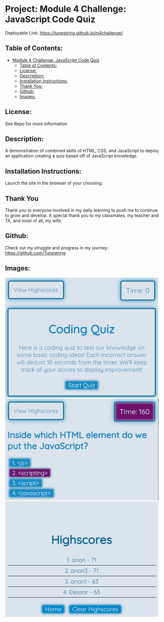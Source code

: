 # Project: Module 4 Challenge: JavaScript Code Quiz

  Deployable Link: https://tunestring.github.io/m4challenge/


## Table of Contents: 
- [Module 4 Challenge: JavaScript Code Quiz](#project-web-apis-code-quiz)
  - [Table of Contents:](#table-of-contents)
  - [License:](#license)
  - [Description:](#description)
  - [Installation Instructions:](#installation-instructions)
  - [Thank You:](#thank-you)  
  - [Github:](#github)
  - [Images:](#images)
 

## License:
See Repo for more information

## Description:
A demonstration of combined skills of HTML, CSS, and JavaScript to deploy an application creating a quiz based off of JavaScript knowledge.

## Installation Instructions: 
Launch the site in the browser of your choosing.

## Thank You
Thank you to everyone involved in my daily learning to push me to continue to grow and develop. A special thank you to my classmates, my teacher and TA, and most of all, my wife.

## Github: 
Check out my struggle and progress in my journey: https://github.com/Tunestring

## Images:

![Project Screenshot](./assets/images/landingpage.png)
![Project Screenshot](./assets/images/quiz.png)
![Project Screenshot](./assets/images/highscores.png)
